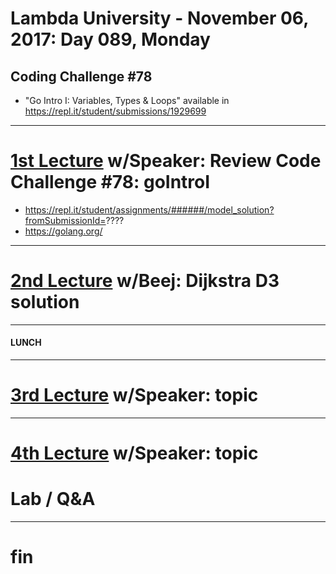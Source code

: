 # Lambda University - November 06, 2017: Day 089, Monday
## Coding Challenge #78
- "Go Intro I: Variables, Types & Loops" available in https://repl.it/student/submissions/1929699
***
# [1st Lecture](VIDEO_RECORDED_NOT_POSTED) w/Speaker: Review Code Challenge #78: goIntroI
- https://repl.it/student/assignments/######/model_solution?fromSubmissionId=????
- https://golang.org/

***
# [2nd Lecture](VIDEO_RECORDED_NOT_POSTED) w/Beej: Dijkstra D3 solution
***
#### LUNCH
***
# [3rd Lecture](VIDEO_RECORDED_NOT_POSTED) w/Speaker: topic
***
# [4th Lecture](VIDEO_RECORDED_NOT_POSTED) w/Speaker: topic
# Lab / Q&A
***
# fin
